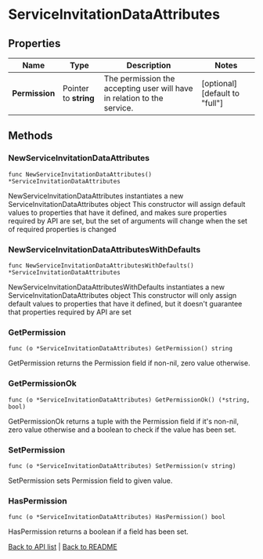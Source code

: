 # ServiceInvitationDataAttributes

## Properties

Name | Type | Description | Notes
------------ | ------------- | ------------- | -------------
**Permission** | Pointer to **string** | The permission the accepting user will have in relation to the service. | [optional] [default to "full"]

## Methods

### NewServiceInvitationDataAttributes

`func NewServiceInvitationDataAttributes() *ServiceInvitationDataAttributes`

NewServiceInvitationDataAttributes instantiates a new ServiceInvitationDataAttributes object
This constructor will assign default values to properties that have it defined,
and makes sure properties required by API are set, but the set of arguments
will change when the set of required properties is changed

### NewServiceInvitationDataAttributesWithDefaults

`func NewServiceInvitationDataAttributesWithDefaults() *ServiceInvitationDataAttributes`

NewServiceInvitationDataAttributesWithDefaults instantiates a new ServiceInvitationDataAttributes object
This constructor will only assign default values to properties that have it defined,
but it doesn't guarantee that properties required by API are set

### GetPermission

`func (o *ServiceInvitationDataAttributes) GetPermission() string`

GetPermission returns the Permission field if non-nil, zero value otherwise.

### GetPermissionOk

`func (o *ServiceInvitationDataAttributes) GetPermissionOk() (*string, bool)`

GetPermissionOk returns a tuple with the Permission field if it's non-nil, zero value otherwise
and a boolean to check if the value has been set.

### SetPermission

`func (o *ServiceInvitationDataAttributes) SetPermission(v string)`

SetPermission sets Permission field to given value.

### HasPermission

`func (o *ServiceInvitationDataAttributes) HasPermission() bool`

HasPermission returns a boolean if a field has been set.


[Back to API list](../README.md#documentation-for-api-endpoints) | [Back to README](../README.md)
